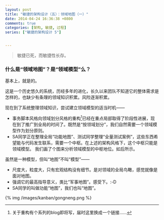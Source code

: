 ```yaml
---
layout: post
title: "敏捷的架构设计（五）：领域地图（一）"
date: 2014-04-24 16:36:38 +0800
comments: true
categories: [架构, 敏捷, 过程]
series: ["敏捷的架构设计 5"]


---
```

> 敏捷已死，而敏捷性长存。

### 什么是“领域地图”？是“领域模型”么？

<!-- more -->

基本上，就是的。

这是一个历史悠久的系统，历经多年的进化，长久以来团队不知道它的整体需求是怎样的，也缺少有条理的领域知识积累。风险逐渐积累。

现在到了系统整理领域知识，尝试建立领域模型的适当时机——

* 事务脚本风格向领域划分风格的重构[^1]已经在重点局部取得了阶段性进展，现在到了推广到全局的时间了。既然是“按领域划分”，我们自然需要一个领域模型作为划分原则。
* SA同学正在整理全局“功能地图”、测试同学整理“全量测试案例”，这些东西希望能与代码发生联系，需要一个中枢。在上述的架构风格下，这个中枢只能是领域模型。
我们画了个图来分析领域模型的中枢地位。如后所示。

虽然是一种模型，但叫“地图”不叫“模型”——

* 尺度大，粒度大，只有宏观结构没有细节。是对领域的全局鸟瞰，感觉就像是面对地图。
* 强调它的最高指导意义，类比“军事地图”。感受下。:-D
* SA同学的叫做功能“地图”，我们也叫“地图”。


[^1]: 关于重构有个系列的blog即将写，届时这里换成一个链接……

{% img  /images/kanban/gongneng.png %}
